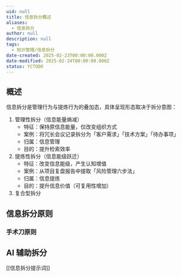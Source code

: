 ```yaml
---
uid: null
title: 信息拆分概述
aliases:
  - 信息拆分
author: null
description: null
tags:
  - 知识管理/信息拆分
date-created: 2025-02-23T00:00:00.000Z
date-modified: 2025-02-24T00:00:00.000Z
status: YCTODO
---
```


## 概述

信息拆分是管理行为与提炼行为的叠加态，具体呈现形态取决于拆分意图：

1. 管理性拆分（信息能量熵减）
	- 特征：保持原信息能量，仅改变组织方式
	- 案例：将冗长会议记录拆分为「客户需求」「技术方案」「待办事项」
	- 归属：信息管理
	- 目的：提升检索效率
2. 提炼性拆分（信息能级跃迁）
	- 特征：改变信息能级，产生认知增值
	- 案例：从项目复盘报告中提取「风险管理六步法」
	- 归属：信息提炼
	- 目的：提升信息价值（可复用性增加）
3. 复合型拆分

## 信息拆分原则

### 手术刀原则

## AI 辅助拆分

[[信息拆分提示词]]
